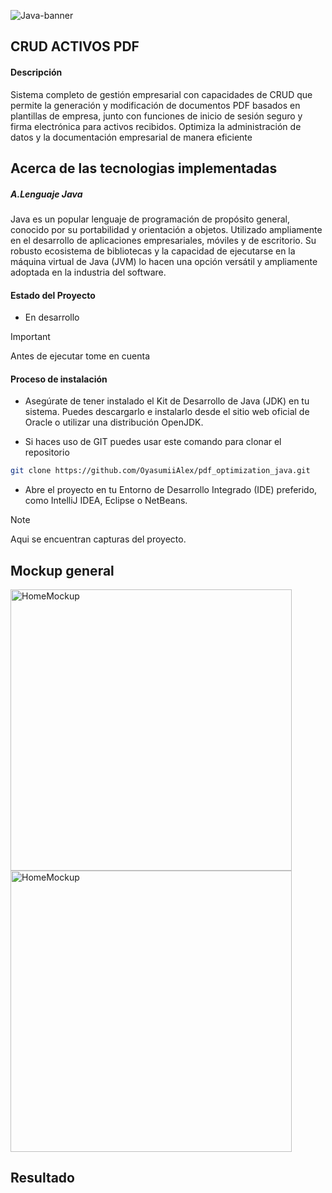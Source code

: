 ![Java-banner](https://github.com/OyasumiiAlex/pdf_optimization_java/assets/44487342/e0272e7d-647c-421e-81b5-c40e9249e5cf)

##  CRUD ACTIVOS PDF
#### Descripción
<p>Sistema completo de gestión empresarial con capacidades de CRUD que permite la generación y modificación de documentos PDF basados en plantillas de empresa, junto con funciones de inicio de sesión seguro y firma electrónica para activos recibidos. Optimiza la administración de datos y la documentación empresarial de manera eficiente
</p>

## Acerca de las tecnologias implementadas
##### A.Lenguaje Java
<p>Java es un popular lenguaje de programación de propósito general, conocido por su portabilidad y orientación a objetos. Utilizado ampliamente en el desarrollo de aplicaciones empresariales, móviles y de escritorio. Su robusto ecosistema de bibliotecas y la capacidad de ejecutarse en la máquina virtual de Java (JVM) lo hacen una opción versátil y ampliamente adoptada en la industria del software.</p>

#### Estado del Proyecto
- <p> En desarrollo </p>

> [!IMPORTANT]
> Antes de ejecutar tome en cuenta
#### Proceso de instalación
- <p>Asegúrate de tener instalado el Kit de Desarrollo de Java (JDK) en tu sistema. Puedes descargarlo e instalarlo desde el sitio web oficial de Oracle o utilizar una distribución OpenJDK.</p>
- <p>Si haces uso de GIT puedes usar este comando para clonar el repositorio</p>
```bash
git clone https://github.com/OyasumiiAlex/pdf_optimization_java.git
```
- <p>Abre el proyecto en tu Entorno de Desarrollo Integrado (IDE) preferido, como IntelliJ IDEA, Eclipse o NetBeans.</p>


> [!NOTE]
> Aqui se encuentran capturas del proyecto.

## Mockup general
<img width="450" alt="HomeMockup" src="https://github.com/OyasumiiAlex/pdf_optimization_java/assets/44487342/6411b965-c1d4-47e8-afc2-41a7348a9979">
<img width="450" alt="HomeMockup" src="https://github.com/OyasumiiAlex/pdf_optimization_java/assets/44487342/4be95546-e5a6-4c86-a961-012b1835fc88">

## Resultado

